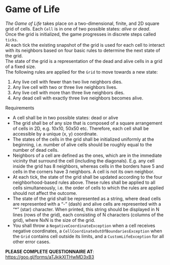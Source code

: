 # Game of Life

_The Game of Life_ takes place on a two-dimensional, finite, and 2D square grid of cells. Each `Cell` is in one of two possible states: _alive_ or _dead_.   
Once the grid is initialized, the game progresses in discrete steps called `ticks`.   
At each tick the existing snapshot of the grid is used for each cell to interact with its neighbors based on four basic rules to determine the next state of the grid.  
The state of the grid is a representation of the dead and alive cells in a grid of a fixed size.   
The following rules are applied for the `Grid` to move towards a new state:

1. Any live cell with fewer than two live neighbors dies.
2. Any live cell with two or three live neighbors lives.
3. Any live cell with more than three live neighbors dies.
4. Any dead cell with exactly three live neighbors becomes alive.

Requirements
- A cell shall be in two possible states: dead or alive
- The grid shall be of any size that is composed of a square arrangement of cells in 2D, e.g. 10x10, 50x50 etc. Therefore, each cell shall be accessible by a unique (x, y) coordinate.
- The states of the cells in the grid shall be initialized uniformly at the beginning, i.e. number of alive cells should be roughly equal to the number of dead cells.
- Neighbors of a cell are defined as the ones, which are in the immediate vicinity that surround the cell (including the diagonals). E.g. any cell inside the grid has 8 neighbors, whereas cells in the borders have 5 and cells in the corners have 3 neighbors. A cell is not its own neighbor.
- At each tick, the state of the grid shall be updated according to the four neighborhood-based rules above. These rules shall be applied to all cells simultaneously, i.e. the order of cells to which the rules are applied should not affect the outcome.
- The state of the grid shall be represented as a string, where dead cells are represented with a “-” (dash) and alive cells are represented with a “*” (star) character. When printed, this string should be displayed in N lines (rows of the grid), each consisting of N characters (columns of the grid), where NxN is the size of the grid.
- You shall throw a `NegativeCoordinateException` when a cell receives negative coordinates, a `CellCoordinateOutOfBoundariesException` when the `Grid` contains cell outside its limits, and a `CustomLifeException` for all other error cases.

**PLEASE COMPLETE QUESTIONNAIRE AT**: https://goo.gl/forms/aTJkjkXITHwMD3xB3
